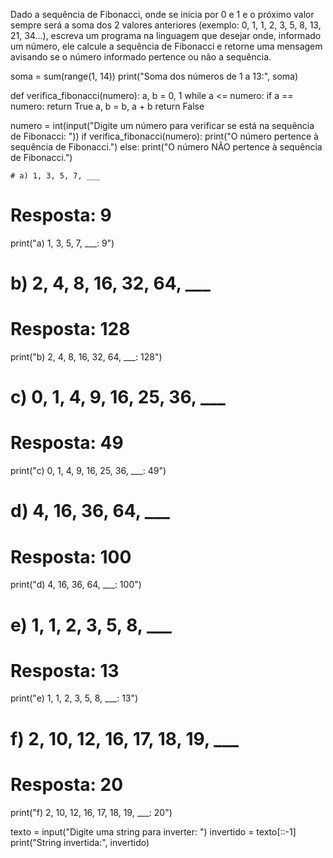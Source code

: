 Dado a sequência de Fibonacci, onde se inicia por 0 e 1 e o próximo valor sempre será a soma dos 2 valores anteriores (exemplo: 0, 1, 1, 2, 3, 5, 8, 13, 21, 34...), escreva um programa na linguagem que desejar onde, informado um número, ele calcule a sequência de Fibonacci e retorne uma mensagem avisando se o número informado pertence ou não a sequência.

soma = sum(range(1, 14))
print("Soma dos números de 1 a 13:", soma)

def verifica_fibonacci(numero):
    a, b = 0, 1
    while a <= numero:
        if a == numero:
            return True
        a, b = b, a + b
    return False

numero = int(input("Digite um número para verificar se está na sequência de Fibonacci: "))
if verifica_fibonacci(numero):
    print("O número pertence à sequência de Fibonacci.")
else:
    print("O número NÃO pertence à sequência de Fibonacci.")


    # a) 1, 3, 5, 7, ___
# Resposta: 9
print("a) 1, 3, 5, 7, ___: 9")

# b) 2, 4, 8, 16, 32, 64, ___
# Resposta: 128
print("b) 2, 4, 8, 16, 32, 64, ___: 128")

# c) 0, 1, 4, 9, 16, 25, 36, ___
# Resposta: 49
print("c) 0, 1, 4, 9, 16, 25, 36, ___: 49")

# d) 4, 16, 36, 64, ___
# Resposta: 100
print("d) 4, 16, 36, 64, ___: 100")

# e) 1, 1, 2, 3, 5, 8, ___
# Resposta: 13
print("e) 1, 1, 2, 3, 5, 8, ___: 13")

# f) 2, 10, 12, 16, 17, 18, 19, ___
# Resposta: 20
print("f) 2, 10, 12, 16, 17, 18, 19, ___: 20")

texto = input("Digite uma string para inverter: ")
invertido = texto[::-1]
print("String invertida:", invertido)

